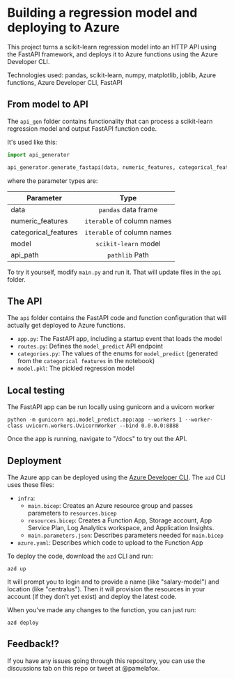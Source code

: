# Building a regression model and deploying to Azure

This project turns a scikit-learn regression model into an HTTP API using the FastAPI framework,
and deploys it to Azure functions using the Azure Developer CLI.

Technologies used: pandas, scikit-learn, numpy, matplotlib, joblib, Azure functions, Azure Developer CLI, FastAPI

## From model to API

The `api_gen` folder contains functionality that can process a scikit-learn regression model and output FastAPI function code.

It's used like this:

```python
import api_generator

api_generator.generate_fastapi(data, numeric_features, categorical_features, model, api_path)
```

where the parameter types are:

| Parameter            | Type                       |
| -------------------- |:-------------:             |
| data                 | `pandas` data frame        |
| numeric_features     | `iterable` of column names |
| categorical_features | `iterable` of column names |
| model                | `scikit-learn` model       |
| api_path             | `pathlib` Path             |

To try it yourself, modify `main.py` and run it. That will update files in the `api` folder.

## The API

The `api` folder contains the FastAPI code and function configuration that will actually get deployed to Azure functions.

* `app.py`: The FastAPI app, including a startup event that loads the model
* `routes.py`: Defines the `model_predict` API endpoint
* `categories.py`: The values of the enums for `model_predict` (generated from the `categorical features` in the notebook)
* `model.pkl`: The pickled regression model

## Local testing

The FastAPI app can be run locally using gunicorn and a uvicorn worker

```shell
python -m gunicorn api.model_predict.app:app --workers 1 --worker-class uvicorn.workers.UvicornWorker --bind 0.0.0.0:8888
```

Once the app is running, navigate to "/docs" to try out the API.

## Deployment

The Azure app can be deployed using the [Azure Developer CLI](https://learn.microsoft.com/azure/developer/azure-developer-cli/overview). The `azd` CLI uses these files:

* `infra`:
  * `main.bicep`: Creates an Azure resource group and passes parameters to `resources.bicep`
  * `resources.bicep`: Creates a Function App, Storage account, App Service Plan, Log Analytics workspace, and Application Insights.
  * `main.parameters.json`: Describes parameters needed for `main.bicep`
* `azure.yaml`: Describes which code to upload to the Function App

To deploy the code, download the `azd` CLI and run:

```shell
azd up
```

It will prompt you to login and to provide a name (like "salary-model") and location (like "centralus"). Then it will provision the resources in your account (if they don't yet exist) and deploy the latest code.

When you've made any changes to the function, you can just run:

```shell
azd deploy
```


## Feedback!?

If you have any issues going through this repository, you can use the discussions tab on this repo or tweet at @pamelafox.
